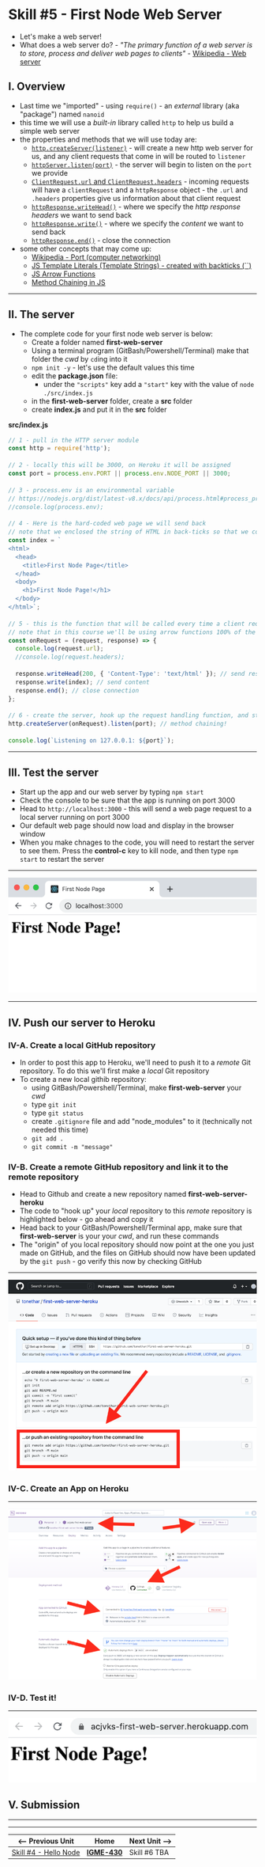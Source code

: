 # Skill #5 - First Node Web Server

- Let's make a web server!
- What does a web server do? - *"The primary function of a web server is to store, process and deliver web pages to clients"* -  [Wikipedia - Web server](https://en.wikipedia.org/wiki/Web_server)

## I. Overview

- Last time we "imported" - using `require()` - an *external* library (aka "package") named `nanoid`
- this time we will use a *built-in* library called `http` to help us build a simple web server
- the properties and methods that we will use today are: 
  - [`http.createServer(listener)`](https://nodejs.org/api/http.html#http_http_createserver_options_requestlistener) - will create a new http web server for us, and any client requests that come in will be routed to `listener`
  - [`httpServer.listen(port)`](https://nodejs.org/api/http.html#http_server_listen) - the server will begin to listen on the `port` we provide
  - [`ClientRequest.url` and `ClientRequest.headers`](https://nodejs.org/api/http.html#http_class_http_incomingmessage) - incoming requests will have a `clientRequest` and a `httpResponse` object - the `.url` and `.headers` properties give us information about that client request
  - [`httpResponse.writeHead()`](https://nodejs.org/api/http.html#http_response_writehead_statuscode_statusmessage_headers) - where we specify the *http response headers* we want to send back
  - [`httpResponse.write()`](https://nodejs.org/api/http.html#http_response_write_chunk_encoding_callback) - where we specify the *content* we want to send back
  - [`httpResponse.end()`](https://nodejs.org/api/http.html#http_response_end_data_encoding_callback) - close the connection
- some other concepts that may come up:
  - [Wikipedia - Port (computer networking)](https://en.wikipedia.org/wiki/Port_(computer_networking))
  - [JS Template Literals (Template Strings) - created with backticks (\``)](https://developer.mozilla.org/en-US/docs/Web/JavaScript/Reference/Template_literals)
  - [JS Arrow Functions](https://developer.mozilla.org/en-US/docs/Web/JavaScript/Reference/Functions/Arrow_functions)
  - [Method Chaining in JS](https://medium.com/backticks-tildes/understanding-method-chaining-in-javascript-647a9004bd4f)
 
<hr> 
 
## II. The server

- The complete code for your first node web server is below:
  - Create a folder named **first-web-server**
  - Using a terminal program (GitBash/Powershell/Terminal) make that folder the *cwd* by `cd`ing into it
  - `npm init -y` - let's use the default values this time
  - edit the **package.json** file:
    - under the `"scripts"` key add a `"start"` key with the value of `node ./src/index.js`
  - in the **first-web-server** folder, create a **src** folder
  - create **index.js** and put it in the **src** folder


**src/index.js**

```js
// 1 - pull in the HTTP server module
const http = require('http'); 

// 2 - locally this will be 3000, on Heroku it will be assigned
const port = process.env.PORT || process.env.NODE_PORT || 3000;

// 3 - process.env is an environmental variable
// https://nodejs.org/dist/latest-v8.x/docs/api/process.html#process_process_env
//console.log(process.env);

// 4 - Here is the hard-coded web page we will send back
// note that we enclosed the string of HTML in back-ticks so that we could have a nicely formatted and readable multi-line string
const index = `	
<html>
  <head>
    <title>First Node Page</title>
  </head>
  <body>
    <h1>First Node Page!</h1>
  </body>
</html>`;

// 5 - this is the function that will be called every time a client request comes in
// note that in this course we'll be using arrow functions 100% of the time in our server-side code
const onRequest = (request, response) => {
  console.log(request.url);
  //console.log(request.headers);

  response.writeHead(200, { 'Content-Type': 'text/html' }); // send response headers
  response.write(index); // send content
  response.end(); // close connection
};

// 6 - create the server, hook up the request handling function, and start listening on `port`
http.createServer(onRequest).listen(port); // method chaining!

console.log(`Listening on 127.0.0.1: ${port}`);
```

<hr>

## III. Test the server

- Start up the app and our web server by typing `npm start`
- Check the console to be sure that the app is running on port 3000
- Head to `http://localhost:3000` - this will send a web page request to a local server running on port 3000
- Our default web page should now load and display in the browser window
- When you make chnages to the code, you will need to restart the server to see them. Press the **control-c** key to kill node, and then type `npm start` to restart the server

<hr>

![screenshot](./_images/ss-20.png)

<hr> 
 
## IV. Push our server to Heroku

### IV-A. Create a local GitHub repository

- In order to post this app to Heroku, we'll need to push it to a *remote* Git repository. To do this we'll first make a *local* Git repository
- To create a new local githib repository:
  - using GitBash/Powershell/Terminal, make **first-web-server** your *cwd*
  - type `git init`
  - type `git status`
  - create `.gitignore` file and add "node_modules" to it (technically not needed this time)
  - `git add .`
  - `git commit -m "message"`

### IV-B. Create a remote GitHub repository and link it to the remote repository

- Head to Github and create a new repository named **first-web-server-heroku**
- The code to "hook up" your *local* repository to this *remote* repository is highlighted below - go ahead and copy it
- Head back to your GitBash/Powershell/Terminal app, make sure that **first-web-server** is your your *cwd*, and run these commands
- The "origin" of you local repository should now point at the one you just made on GitHub, and the files on GitHub should now have been updated by the `git push` - go verify this now by checking GitHub

<hr>

![screenshot](./_images/ss-21.png)


### IV-C. Create an App on Heroku

<hr>

![screenshot](./_images/ss-22.png)

### IV-D. Test it!

<hr>

![screenshot](./_images/ss-23.png)


## V. Submission



<hr><hr>

| <-- Previous Unit | Home | Next Unit -->
| --- | --- | --- 
|   [Skill #4 - Hello Node](4-hello-node.md) |  [**IGME-430**](../) | Skill #6 TBA
